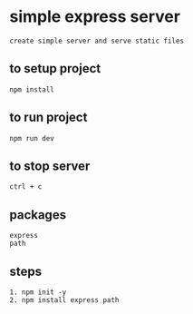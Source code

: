 # simple express server

```
create simple server and serve static files
```

## to setup project

    npm install

## to run project

    npm run dev

## to stop server

    ctrl + c

## packages

    express
    path

## steps

    1. npm init -y
    2. npm install express path
